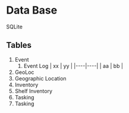 # Data Base
SQLite

## Tables
1. Event
    1. Event Log
        | xx | yy |
        |----|----|
        | aa | bb |
1. GeoLoc
  1. Geographic Location
1. Inventory
  1. Shelf Inventory
1. Tasking
  1. Tasking 
